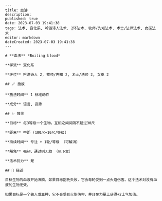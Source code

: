 
    ---
    title: 血沸
    description: 
    published: true
    date: 2023-07-03 19:41:38
    tags: 法术, 变化系, 吟游诗人法术, 2环法术, 牧师/先知法术, 术士/法师法术, 女巫法术
    editor: markdown
    dateCreated: 2023-07-03 19:41:38
    ---

    # **血沸** *Boiling blood*

    **学派** 变化系 

    **环位** 吟游诗人 2, 牧师/先知 2, 术士/法师 2, 女巫 2

    ## 🪄 施放

    **施法时间** 1 标准动作

    **成分** 语言, 姿势

    ## ✨ 效果 

    **目标** 每3等级一个生物，互相之间间隔不超过30尺 

    **距离** 中距 (100尺+10尺/等级)  

    **持续时间** 专注 + 1轮/等级 （可解消） 

    **豁免** 强韧，通过则无效 （见下文）

    **法术抗力** 是

    ## 📖 描述

    目标生物的血液开始沸腾。如果目标豁免失败，它会每轮受到一点火焰伤害。这个法术对没有血液的生物无效。

    如果目标是一个兽人或亚种，它不会受到火焰伤害，并且在力量上获得+2士气加值。
    